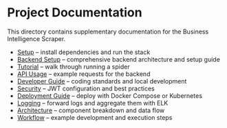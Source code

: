 # Project Documentation

This directory contains supplementary documentation for the Business Intelligence Scraper.

* [Setup](setup.md) – install dependencies and run the stack
* [Backend Setup](backend_setup.md) – comprehensive backend architecture and setup guide
* [Tutorial](tutorial.md) – walk through running a spider
* [API Usage](api_usage.md) – example requests for the backend
* [Developer Guide](developer_guide.md) – coding standards and local development
* [Security](security.md) – JWT configuration and best practices
* [Deployment Guide](deployment.md) – deploy with Docker Compose or Kubernetes
* [Logging](logging.md) – forward logs and aggregate them with ELK
* [Architecture](architecture.md) – component breakdown and data flow
* [Workflow](workflow.md) – example development and execution steps

